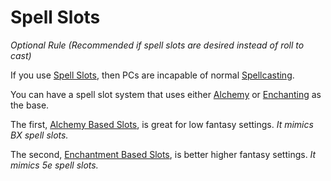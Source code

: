 # Spell Slots

*Optional Rule (Recommended if spell slots are desired instead of roll to cast)*

If you use [Spell Slots](Spell%20Slots.md), then PCs are incapable of normal [Spellcasting](../Spellcasting.md).

You can have a spell slot system that uses either [Alchemy](../../Alchemy/Alchemy.md) or [Enchanting](../../Enchanting/Enchanting.md) as the base.

The first, [Alchemy Based Slots](Alchemy%20Based%20Slots.md), is great for low fantasy settings. *It mimics BX spell slots.*

The second, [Enchantment Based Slots](Enchantment%20Based%20Slots.md), is better higher fantasy settings. *It mimics 5e spell slots.*
